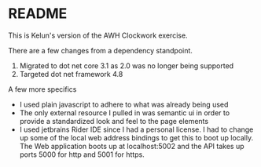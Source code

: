 # README #

This is Kelun's version of the AWH Clockwork exercise.

There are a few changes from a dependency standpoint.

1. Migrated to dot net core 3.1 as 2.0 was no longer being supported
2. Targeted dot net framework 4.8

A few more specifics
* I used plain javascript to adhere to what was already being used
* The only external resource I pulled in was semantic ui in order to provide a standardized look and feel to the page elements
* I used jetbrains Rider IDE since I had a personal license. I had to change up some of the local web address bindings to get this to boot up locally. The Web application boots up at localhost:5002 and the API takes up ports 5000 for http and 5001 for https.